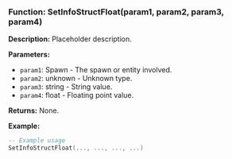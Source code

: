 ### Function: SetInfoStructFloat(param1, param2, param3, param4)

**Description:**
Placeholder description.

**Parameters:**
- `param1`: Spawn - The spawn or entity involved.
- `param2`: unknown - Unknown type.
- `param3`: string - String value.
- `param4`: float - Floating point value.

**Returns:** None.

**Example:**

```lua
-- Example usage
SetInfoStructFloat(..., ..., ..., ...)
```
